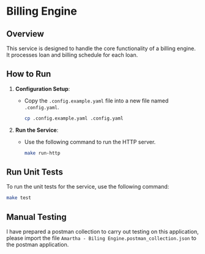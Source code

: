 # Billing Engine

## Overview
This service is designed to handle the core functionality of a billing engine. It processes loan and billing schedule for each loan.

## How to Run

1. **Configuration Setup**:
    - Copy the `.config.example.yaml` file into a new file named `.config.yaml`.
      ```bash
      cp .config.example.yaml .config.yaml
      ```

2. **Run the Service**:
    - Use the following command to run the HTTP server.
      ```bash
      make run-http
      ```

## Run Unit Tests

To run the unit tests for the service, use the following command:

```bash
make test
```

## Manual Testing
I have prepared a postman collection to carry out testing on this application, please import the file `Amartha - Biling Engine.postman_collection.json` to the postman application.